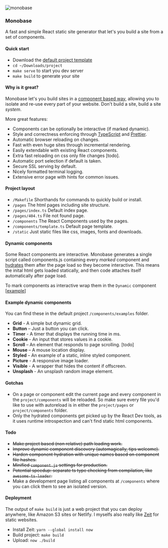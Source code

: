 ![monobase](https://cl.ly/3U1l2y2o092I/monobase.jpg)

### Monobase

A fast and simple React static site generator that let's you build a site from a set of components.

#### Quick start

* Download the [default project template](https://raw.githubusercontent.com/koenbok/monobase/master/project.zip)
* `cd ~/Downloads/project`
* `make serve` to start you dev server
* `make build` to generate your site

#### Why is it great?

Monobase let's you build sites in a [component based way](https://reactjs.org/docs/react-component.html), allowing you to isolate and re-use every part of your website. Don't build a site, build a site _system_.

More great features:

* Components can be optionally be interactive (if marked dynamic).
* Style and correctness enforcing through [TypeScript](https://www.typescriptlang.org/) and [Prettier](https://prettier.io/).
* Automatic browser reloading on changes.
* Fast with even huge sites through incremental rendering.
* Easily extendable with existing React components.
* Extra fast reloading on css only file changes [todo].
* Automatic port selection if default is taken.
* Secure SSL serving by default.
* Nicely formatted terminal logging.
* Extensive error page with hints for common issues.

#### Project layout

* `/Makefile` Shorthands for commands to quickly build or install.
* `/pages` The html pages including site structure.
* `/pages/index.ts` Default index page.
* `/pages/404.ts` File not found page.
* `/components` The React Components used by the pages.
* `/components/template.ts` Default page template.
* `/static` Just static files like css, images, fonts and downloads.

#### Dynamic components

Some React components are interactive. Monobase generates a single script called components.js containing every _marked_ component and [hydrates](https://reactjs.org/docs/react-dom.html#hydrate) them after the page load so they become interactive. This means the inital html gets loaded statically, and then code attaches itself automatically after page load.

To mark components as interactive wrap them in the `Dynamic` component [[example](https://github.com/koenbok/monobase/blob/master/examples/default.com/components/examples/Timer.tsx#L22)]

#### Example dynamic components

You can find these in the default project `/components/examples` folder.

* **Grid** - A simple but dynamic grid.
* **Button** – Just a button you can click.
* **Timer** - A timer that displays the running time in ms.
* **Cookie** - An input that stores values in a cookie.
* **Scroll** – An element that responds to page scrolling. [todo]
* **Mouse** – A mouse location display.
* **Styled** – An example of a static, inline styled component.
* **Picture** - A responsive image loader.
* **Visible** - A wrapper that hides the content if offscreen.
* **Unsplash** - An unsplash random image element.

#### Gotchas

* On a page or component edit the current page and every component in the `project/components` will be reloaded. So make sure every file you'd like to use with autoreload is in either the `project/pages` or `project/components` folder.
* Only the hydrated components get picked up by the React Dev tools, as it uses runtime introspection and can't find static html components.

#### Todo

* ~~Make project based (non relative) path loading work.~~
* ~~Improve dynamic component discovery (automagically, tips welcome).~~
* ~~Harden component hydration with unique names based on component file hashes.~~
* ~~Minified `component.js` settings for production.~~
* ~~Potential speedup: separate ts type checking from compilation, like `awesome-ts-loader`.~~
* Make a development page listing all components at `/components` where you can click them to see an isolated version.

#### Deployment

The output of `make build` is just a web project that you can deploy anywhere, like Amazon S3 sites or Netlify. I myselfs also really like [Zeit](https://zeit.co/) for static websites.

* Install Zeit: `yarn --global install now`
* Build project: `make build`
* Upload: `now ./build`
